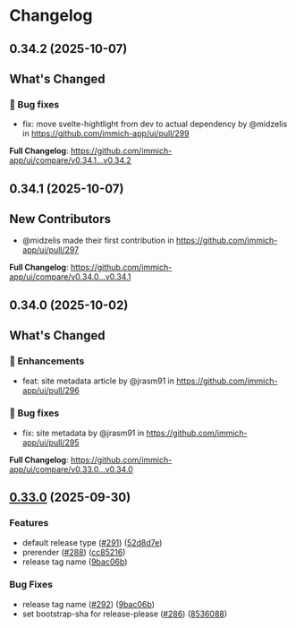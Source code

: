 # Changelog

## 0.34.2 (2025-10-07)

<!-- Release notes generated using configuration in .github/release.yml at main -->

## What's Changed
### 🐛 Bug fixes
* fix: move svelte-hightlight from dev to actual dependency by @midzelis in https://github.com/immich-app/ui/pull/299


**Full Changelog**: https://github.com/immich-app/ui/compare/v0.34.1...v0.34.2

## 0.34.1 (2025-10-07)

<!-- Release notes generated using configuration in .github/release.yml at main -->


## New Contributors
* @midzelis made their first contribution in https://github.com/immich-app/ui/pull/297

**Full Changelog**: https://github.com/immich-app/ui/compare/v0.34.0...v0.34.1

## 0.34.0 (2025-10-02)

<!-- Release notes generated using configuration in .github/release.yml at main -->

## What's Changed
### 🌟 Enhancements
* feat: site metadata article by @jrasm91 in https://github.com/immich-app/ui/pull/296
### 🐛 Bug fixes
* fix: site metadata by @jrasm91 in https://github.com/immich-app/ui/pull/295


**Full Changelog**: https://github.com/immich-app/ui/compare/v0.33.0...v0.34.0

## [0.33.0](https://github.com/immich-app/ui/compare/v0.32.0...v0.33.0) (2025-09-30)


### Features

* default release type ([#291](https://github.com/immich-app/ui/issues/291)) ([52d8d7e](https://github.com/immich-app/ui/commit/52d8d7e24e092ba44ed4557204dcbfe8fe6175c0))
* prerender ([#288](https://github.com/immich-app/ui/issues/288)) ([cc85216](https://github.com/immich-app/ui/commit/cc8521625dad0eb2c07204f8730f4d4dad477abb))
* release tag name ([9bac06b](https://github.com/immich-app/ui/commit/9bac06b4fb5e238c09a9a42f3ee5bd7511c03b5f))


### Bug Fixes

* release tag name ([#292](https://github.com/immich-app/ui/issues/292)) ([9bac06b](https://github.com/immich-app/ui/commit/9bac06b4fb5e238c09a9a42f3ee5bd7511c03b5f))
* set bootstrap-sha for release-please ([#286](https://github.com/immich-app/ui/issues/286)) ([8536088](https://github.com/immich-app/ui/commit/8536088e8bae2f1ceb5daa86f9bf6d436371ac7c))
